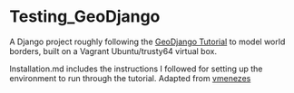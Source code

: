 # Testing_GeoDjango
A Django project roughly following the [GeoDjango Tutorial](https://docs.djangoproject.com/en/1.8/ref/contrib/gis/tutorial/) to model world borders, built on a Vagrant Ubuntu/trusty64 virtual box.

Installation.md includes the instructions I followed for setting up the environment to run through the tutorial. Adapted from [vmenezes](https://github.com/vmenezes)
